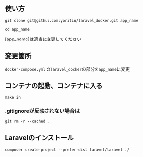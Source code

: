 ## 使い方

```
git clone git@github.com:yoritin/laravel_docker.git app_name

cd app_name
```
[app_name]は適当に変更してください

## 変更箇所
`docker-compose.yml`
の`laravel_docker`の部分を`app_name`に変更

## コンテナの起動、コンテナに入る
```
make in
```

### .gitignoreが反映されない場合は
```
git rm -r --cached .
```

## Laravelのインストール
```
composer create-project --prefer-dist laravel/laravel ./
```
